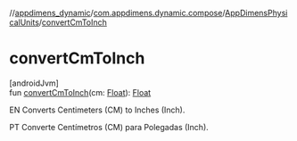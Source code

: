 //[appdimens_dynamic](../../../index.md)/[com.appdimens.dynamic.compose](../index.md)/[AppDimensPhysicalUnits](index.md)/[convertCmToInch](convert-cm-to-inch.md)

# convertCmToInch

[androidJvm]\
fun [convertCmToInch](convert-cm-to-inch.md)(cm: [Float](https://kotlinlang.org/api/core/kotlin-stdlib/kotlin/-float/index.html)): [Float](https://kotlinlang.org/api/core/kotlin-stdlib/kotlin/-float/index.html)

EN Converts Centimeters (CM) to Inches (Inch).

PT Converte Centímetros (CM) para Polegadas (Inch).